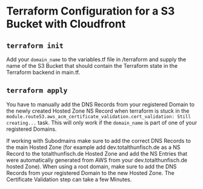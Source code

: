 # Terraform Configuration for a S3 Bucket with Cloudfront

## `terraform init`

Add your `domain_name` to the variables.tf file in /terraform and supply the name of the S3 Bucket that should contain the Terraform state in the Terraform backend in main.tf.

## `terraform apply`

You have to manually add the DNS Records from your registered Domain to the newly created Hosted Zone NS Record when terraform is stuck in the `module.route53.aws_acm_certificate_validation.cert_validation: Still creating...` task.
This will only work if the `domain_name` is part of one of your registered Domains.

If working with Subodmains make sure to add the correct DNS Records to the main Hosted Zone (for example add dev.totalthunfisch.de as a NS Record to the totalthunfisch.de Hosted Zone and add the NS Entries that were automatically generated from AWS from your dev.totalthunfisch.de hosted Zone). When using a root domain, make sure to add the DNS Records from your registered Domain to the new Hosted Zone.
The Certificate Validation step can take a few Minutes.
